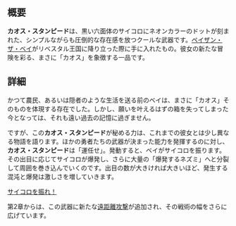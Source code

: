 <!-- title: カオス・スタンピード -->

<!-- quote: あんた、あたしのレベレーションに文句でもあるわけ？ -->

<!-- chapters: -1 -->

<!-- images: (ベイが初めてカオス・スタンピードを手にする場面), (インベントリに表示されたカオス・スタンピード), (カオス・スタンピードの能力発動シーン) -->

<!-- model: true -->

## 概要

**カオス・スタンピード**は、黒い六面体のサイコロにネオンカラーのドットが刻まれた、シンプルながらも圧倒的な存在感を放つクールな武器です。[ペイザン・ザ・ベイ](#entry:bae-entry)がリベスタル王国に降り立った際に手に入れたもの。彼女の新たな冒険を彩る、まさに「カオス」を象徴する一品です。

## 詳細

かつて農民、あるいは隠者のような生活を送る前のベイは、まさに「カオス」そのものを体現する存在でした。しかし、願いを叶えるはずの箱を失ってしまった今となっては、それも遠い過去の記憶に過ぎません。

ですが、この**カオス・スタンピード**が秘める力は、これまでの彼女とは少し異なる物語を語ります。ほかの勇者たちの武器が決まった能力を発揮するのに対し、**カオス・スタンピード**は「運任せ」。発動すると、ベイがサイコロを振ります。その出目に応じてサイコロが爆発し、さらに大量の「爆発するネズミ」へと分裂して周囲を巻き込んでいくのです。出目の数が大きければ大きいほど、発生する混沌と爆発は激しさを増していきます。

[サイコロを振れ！](#embed:https://www.youtube.com/live/y8bcLA6BQsw?si=ZfXcV-8FZMyknj4r&t=7251)

第2章からは、この武器に新たな[遠距離攻撃](#entry:revelations-entry)が追加され、その戦術の幅をさらに広げています。